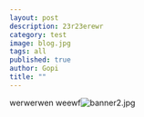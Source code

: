 ```yaml
---
layout: post
description: 23r23erewr
category: test
image: blog.jpg
tags: all
published: true
author: Gopi
title: ""
---
```


werwerwen
weewf![banner2.jpg]({{site.baseurl}}/assets/img/blog/banner2.jpg)